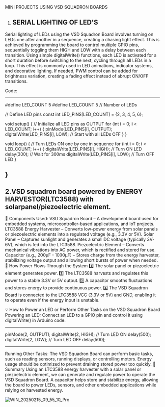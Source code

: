 MINI PROJECTS USING VSD SQUADRON BOARDS


1. SERIAL LIGHTING OF LED'S
   -------------------------------------------

Serial lighting of LEDs using the VSD Squadron Board involves turning on LEDs one after another in a sequence, creating a chasing light effect.
This is achieved by programming the board to control multiple GPIO pins, sequentially toggling them HIGH and LOW with a delay between each transition. 
Using simple digitalWrite() functions, each LED is activated for a short duration before switching to the next, cycling through all LEDs in a loop. 
This effect is commonly used in LED animations, indicator systems, and decorative lighting. If needed, PWM control can be added for brightness variation, 
creating a fading effect instead of abrupt ON/OFF transitions.


Code:


-----------------------------------------------------
#define LED_COUNT 5
#define LED_COUNT 5  // Number of LEDs

// Define LED pins 
const int LED_PINS[LED_COUNT] = {2, 3, 4, 5, 6}; 

void setup() {
    // Initialize all LED pins as OUTPUT
    for (int i = 0; i < LED_COUNT; i++) {
        pinMode(LED_PINS[i], OUTPUT);
        digitalWrite(LED_PINS[i], LOW); // Start with all LEDs OFF
    }
}

void loop() {
    // Turn LEDs ON one by one in sequence
    for (int i = 0; i < LED_COUNT; i++) {
        digitalWrite(LED_PINS[i], HIGH); // Turn ON LED
        delay(300);  // Wait for 300ms
        digitalWrite(LED_PINS[i], LOW);  // Turn OFF LED
    }

    
}
---------------------------------------------------------------



2.VSD squadron board powered by ENERGY HARVESTOR(LTC3588) with solarpanel/piezoelectric element.
--------------------------------------------------------------------------------


🔹 Components Used:
VSD Squadron Board – A development board used for embedded systems, microcontroller-based applications, and IoT projects.
LTC3588 Energy Harvester – Converts low-power energy from solar panels or piezoelectric elements into a regulated voltage (e.g., 3.3V or 5V).
Solar Panel – Captures sunlight and generates a small DC voltage (typically 3V-6V), which is fed into the LTC3588.
Piezoelectric Element – Converts mechanical vibrations into AC power, which is rectified and stored for use.
Capacitor (e.g., 200µF - 1000µF) – Stores charge from the energy harvester, stabilizing voltage output and allowing short bursts of power when needed.
🔋 How Power Flows Through the System
1️⃣ The solar panel or piezoelectric element generates power.
2️⃣ The LTC3588 harvests and regulates this power to a stable 3.3V or 5V output.
3️⃣ A capacitor smooths fluctuations and stores energy to provide continuous power.
4️⃣ The VSD Squadron Board is connected to the LTC3588 VCC (3.3V or 5V) and GND, enabling it to operate even if the energy input is unstable.

💡 How to Power an LED or Perform Other Tasks on the VSD Squadron Board
Powering an LED:
Connect an LED to a GPIO pin and control it using digitalWrite() in Arduino code.

------------------------------------------------------------
pinMode(2, OUTPUT);
digitalWrite(2, HIGH);  // Turn LED ON
delay(500);
digitalWrite(2, LOW);   // Turn LED OFF
delay(500);




---------------------------------------------------
Running Other Tasks:
The VSD Squadron Board can perform basic tasks, such as reading sensors, running displays, or controlling motors.
Energy usage should be optimized to prevent draining stored power too quickly.
🚀 Summary
Using an LTC3588 energy harvester with a solar panel or piezoelectric element, we can generate and regulate power to operate the VSD Squadron Board. A capacitor helps store and stabilize energy, allowing the board to power LEDs, sensors, and other embedded applications while relying on harvested energy.

![WIN_20250215_09_55_10_Pro](https://github.com/user-attachments/assets/4c344ab6-a142-4f80-8d90-567836e26f09)



